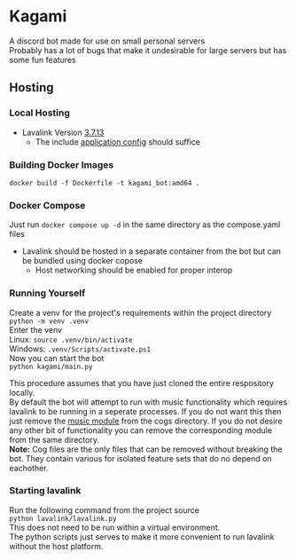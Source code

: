 # Kagami
A discord bot made for use on small personal servers \
Probably has a lot of bugs that make it undesirable for large servers but has some fun features
## Hosting
### Local Hosting
- Lavalink Version [3.7.13](https://github.com/lavalink-devs/Lavalink/releases/tag/3.7.11)
  - The include [application config](./lavalink/application.yml) should suffice
### Building Docker Images
`docker build -f Dockerfile -t kagami_bot:amd64 .`

### Docker Compose

Just run `docker compose up -d` in the same directory as the compose.yaml files
- Lavalink should be hosted in a separate container from the bot but can be bundled using docker copose
  - Host networking should be enabled for proper interop
  

### Running Yourself
Create a venv for the project's requirements within the project directory \
`python -m venv .venv` \
Enter the venv \
Linux: `source .venv/bin/activate` \
Windows: `.venv/Scripts/activate.ps1` \
Now you can start the bot \
`python kagami/main.py`

This procedure assumes that you have just cloned the entire respository locally. \
By default the bot will attempt to run with music functionality which requires lavalink to be running in a seperate processes. If you do not want this then just remove the [music module](./kagami/cogs/depr_music.py) from the cogs directory. If you do not desire any other bit of functionality you can remove the corresponding module from the same directory. \
**Note:** Cog files are the only files that can be removed without breaking the bot. They contain various for isolated feature sets that do no depend on eachother.

### Starting lavalink
Run the following command from the project source \
`python lavalink/lavalink.py` \
This does not need to be run within a virtual environment. \
The python scripts just serves to make it more convenient to run lavalink without the host platform.